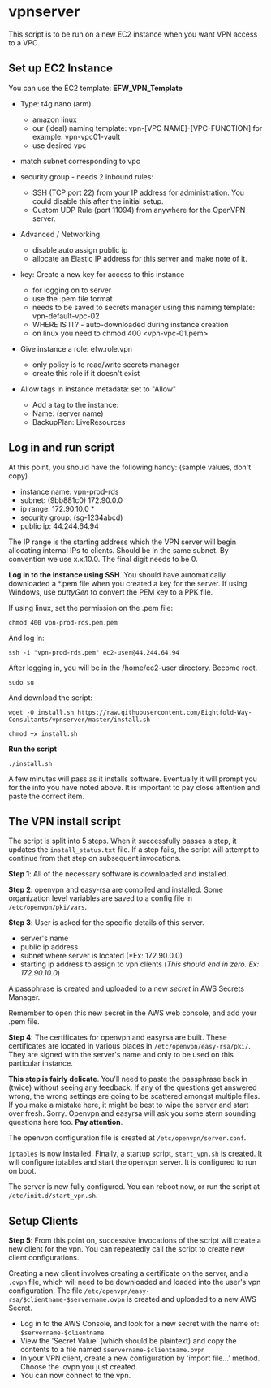 # vpnserver

This script is to be run on a new EC2 instance when you want VPN access to a VPC.

## Set up EC2 Instance

You can use the EC2 template:  **EFW_VPN_Template**

- Type:  t4g.nano  (arm)
  - amazon linux
  - our (ideal) naming template:   vpn-[VPC NAME]-[VPC-FUNCTION]   for example: vpn-vpc01-vault
  - use desired vpc

- match subnet corresponding to vpc

- security group - needs 2 inbound rules:
   - SSH (TCP port 22) from your IP address for administration. You could disable this after the initial setup.
   - Custom UDP Rule (port 11094) from anywhere for the OpenVPN server.

- Advanced / Networking
  - disable auto assign public ip
  - allocate an Elastic IP address for this server and make note of it.

- key: Create a new key for access to this instance
  - for logging on to server
  - use the .pem file format
  - needs to be saved to secrets manager using this naming template:  vpn-default-vpc-02
  - WHERE IS IT?  - auto-downloaded during instance creation
  - on linux you need to   chmod 400 <vpn-vpc-01.pem>
       
- Give instance a role:   efw.role.vpn 
  - only policy is to read/write secrets manager
  - create this role if it doesn't exist

- Allow tags in instance metadata: set to "Allow"
  - Add a tag to the instance:
  - Name:   (server name)
  - BackupPlan: LiveResources

## Log in and run script

At this point, you should have the following handy:   (sample values, don't copy)

- instance name:  vpn-prod-rds
- subnet: (9bb881c0)  172.90.0.0
- ip range: 172.90.10.0 *
- security group: (sg-1234abcd)
- public ip: 44.244.64.94

The IP range is the starting address which the VPN server will begin allocating internal IPs to clients. Should be in the same subnet. By convention we use x.x.10.0. The final digit needs to be 0. 

**Log in to the instance using SSH**. You should have automatically downloaded a *.pem file when you created a key for the server. If using Windows, use *puttyGen* to convert the PEM key to a PPK file.

If using linux, set the permission on the .pem file:

    chmod 400 vpn-prod-rds.pem.pem
    
And log in:

    ssh -i "vpn-prod-rds.pem" ec2-user@44.244.64.94

After logging in, you will be in the /home/ec2-user directory. Become root.

    sudo su

And download the script:

    wget -O install.sh https://raw.githubusercontent.com/Eightfold-Way-Consultants/vpnserver/master/install.sh

    chmod +x install.sh

**Run the script**

    ./install.sh

A few minutes will pass as it installs software. Eventually it will prompt you for the info you have noted above. It is important to pay close attention and paste the correct item.

## The VPN install script

The script is split into 5 steps. When it successfully passes a step, it updates the `install_status.txt` file. If a step fails, the script will attempt to continue from that step on subsequent invocations.

**Step 1**: All of the necessary software is downloaded and installed.

**Step 2**: openvpn and easy-rsa are compiled and installed.  Some organization level variables are saved to a config file in `/etc/openvpn/pki/vars`.

**Step 3**: User is asked for the specific details of this server.

- server's name
- public ip address
- subnet where server is located (*Ex: 172.90.0.0)
- starting ip address to assign to vpn clients (*This should end in zero. Ex: 172.90.10.0*)

A passphrase is created and uploaded to a new *secret* in AWS Secrets Manager. 

Remember to open this new secret in the AWS web console, and add your .pem file.

**Step 4**: The certificates for openvpn and easyrsa are built. These certificates are located in various places in `/etc/openvpn/easy-rsa/pki/`. They are signed with the server's name and only to be used on this particular instance. 

**This step is fairly delicate**. You'll need to paste the passphrase back in (twice) without seeing any feedback. If any of the questions get answered wrong, the wrong settings are going to be scattered amongst multiple files. If you make a mistake here, it might be best to wipe the server and start over fresh. Sorry. Openvpn and easyrsa will ask you some stern sounding questions here too. **Pay attention**.

The openvpn configuration file is created at `/etc/openvpn/server.conf`. 

`iptables` is now installed. Finally, a startup script, `start_vpn.sh` is created. It will configure iptables and start the openvpn server. It is configured to run on boot. 

The server is now fully configured. You can reboot now, or run the script at `/etc/init.d/start_vpn.sh`.

## Setup Clients

**Step 5**: From this point on, successive invocations of the script will create a new client for the vpn. You can repeatedly call the script to create new client configurations. 

Creating a new client involves creating a certificate on the server, and a `.ovpn` file, which will need to be downloaded and loaded into the user's vpn configuration. The file `/etc/openvpn/easy-rsa/$clientname-$servername.ovpn` is created and uploaded to a new AWS Secret.

- Log in to the AWS Console, and look for a new secret with the name of: `$servername-$clientname`.
- View the 'Secret Value' (which should be plaintext) and copy the contents to a file named `$servername-$clientname.ovpn`
- In your VPN client, create a new configuration by 'import file...' method. Choose the .ovpn you just created.
- You can now connect to the vpn.






